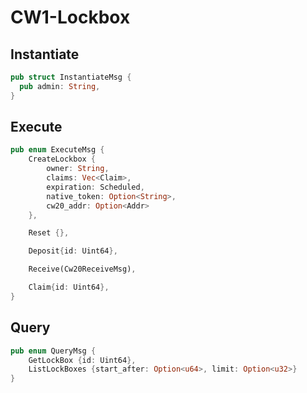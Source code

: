 # CW1-Lockbox

## Instantiate
```rust
pub struct InstantiateMsg {
  pub admin: String,
}
```
## Execute
```rust
pub enum ExecuteMsg {
    CreateLockbox {
        owner: String,
        claims: Vec<Claim>,
        expiration: Scheduled,
        native_token: Option<String>,
        cw20_addr: Option<Addr>
    },

    Reset {},

    Deposit{id: Uint64},

    Receive(Cw20ReceiveMsg),

    Claim{id: Uint64},
}
```
## Query
```rust
pub enum QueryMsg {
    GetLockBox {id: Uint64},
    ListLockBoxes {start_after: Option<u64>, limit: Option<u32>}
}
```
